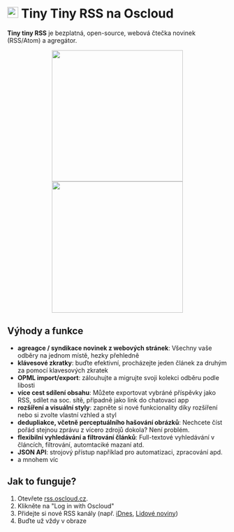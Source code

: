 # <img src="/img/ttrss-logo.png" width="25px"> Tiny Tiny RSS na Oscloud
**Tiny tiny RSS** je bezplatná, open-source, webová čtečka novinek (RSS/Atom) a agregátor.

<center>
<img src="/img/ttrss-app-white.png" class="shadow" width="300px"><img src="/img/ttrss-app-black.png" class="shadow" width="300px">
</center>

## Výhody a funkce
- **agreagce / syndikace novinek z webových stránek**: Všechny vaše odběry na jednom místě, hezky přehledně
- **klávesové zkratky**: buďte efektivní, procházejte jeden článek za druhým za pomocí klavesových zkratek
- **OPML import/export**: zálouhujte a migrujte svoji kolekci odběru podle libosti
- **více cest sdílení obsahu**: Můžete exportovat vybráné příspěvky jako RSS, sdílet na soc. sítě, případně jako link do chatovaci app
- **rozšíření a visuální styly**: zapněte si nové funkcionality díky rozšíření nebo si zvolte vlastní vzhled a styl
- **dedupliakce, včetně perceptuálního hašování obrázků**: Nechcete číst pořád stejnou zprávu z vícero zdrojů dokola? Není problém.
- **flexibilní vyhledávání a filtrování článků**: Full-textové vyhledávání v článcích, filtrování, automtaciké mazaní atd.
- **JSON API**: strojový přístup například pro automatizaci, zpracování apd.
- a mnohem víc

## Jak to funguje? 

1. Otevřete [rss.oscloud.cz](https://rss.oscloud.cz/).
1. Klikněte na "Log in with Oscloud"
1. Přidejte si nové RSS kanály (např. [iDnes](https://www.idnes.cz/rss), [Lidové noviny](https://www.lidovky.cz/rss.aspx))
1. Buďte už vždy v obraze